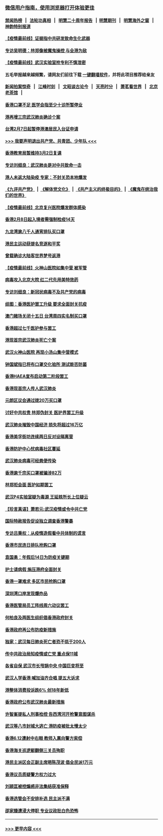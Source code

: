 ### [微信用户指南，使用浏览器打开体验更佳](https://github.com/gfw-breaker/banned-news1/blob/master/indexes/wechat-guide.md?t=0)
#### [禁闻热榜](热点新闻.md?t=0)  &nbsp;&nbsp;|&nbsp;&nbsp; [法轮功真相](https://github.com/gfw-breaker/truth/blob/master/README.md?t=0) &nbsp;&nbsp;|&nbsp;&nbsp; [明慧二十周年报告](https://github.com/gfw-breaker/mh-reports/blob/master/README.md?t=0) &nbsp;&nbsp;|&nbsp;&nbsp;[明慧期刊](https://github.com/gfw-breaker/mh-qikan) &nbsp;&nbsp;|&nbsp;&nbsp; [明慧海外之窗](https://github.com/gfw-breaker/mh-news/blob/master/README.md?t=0) &nbsp;&nbsp;|&nbsp;&nbsp; [神韵特别报道](https://github.com/gfw-breaker/mh-news/blob/master/shenyun.md?t=0)
#### [【疫情最前线】证据指中共研发致命生化武器](../pages/nsc415/n11853087.md?t=02081555) 
#### [专访吴明德：林郑像被魔鬼操控 与全港为敌](../pages/nsc415/n11852734.md?t=02081555) 
#### [【疫情最前线】武汉实验室抢专利不慎泄密](../pages/nsc415/n11850310.md?t=02081555) 
#### 五毛举报越来越频繁，请网友们前往下载 [一键翻墙软件](https://github.com/gfw-breaker/ssr-accounts)，并将此项目推荐给亲友
#### [新闻拍案惊奇](https://github.com/gfw-breaker/banned-news1/blob/master/pages/link4.md) &nbsp;&nbsp;|&nbsp;&nbsp; [江峰时刻](https://github.com/gfw-breaker/banned-news1/blob/master/pages/link4.md) &nbsp;&nbsp;|&nbsp;&nbsp; [文昭谈古论今](https://github.com/gfw-breaker/banned-news1/blob/master/pages/link4.md) &nbsp;&nbsp;|&nbsp;&nbsp; [天亮时分](https://github.com/gfw-breaker/banned-news1/blob/master/pages/link4.md) &nbsp;&nbsp;|&nbsp;&nbsp; [萧茗看世界](https://github.com/gfw-breaker/banned-news1/blob/master/pages/link4.md) &nbsp;&nbsp;|&nbsp;&nbsp; [北京老茶馆](https://github.com/gfw-breaker/banned-news1/blob/master/pages/link4.md) &nbsp;&nbsp;|&nbsp;&nbsp; 
#### [香港口罩不足 医学会指至少十诊所暂停业](../pages/nsc415/n11850301.md?t=02081555) 
#### [港再增三宗武汉肺炎确诊个案](../pages/nsc415/n11850328.md?t=02081555) 
#### [台湾2月7日起暂停港澳居民入台证申请](../pages/nsc415/n11850304.md?t=02081555) 
#### [>>> 我要声明退出共产党、共青团、少年队 <<<](https://github.com/begood0513/goodnews/blob/master/quit/letter.md) 
#### [香港教育局暂维持3月2日复课](../pages/nsc415/n11850260.md?t=02081555) 
#### [专访刘细良：武汉肺炎是对中共致命一击](../pages/nsc415/n11849934.md?t=02081555) 
#### [港人未返大陆染疫 专家：不封关恐本地爆发](../pages/nsc415/n11848021.md?t=02081555) 
#### [《九评共产党》](https://github.com/begood0513/9ping.md/blob/master/README.md) &nbsp;|&nbsp; [《解体党文化》](../../../../jtdwh.md/blob/master/README.md)  &nbsp;|&nbsp; [《共产主义的终极目的》](../../../../gczydzjmd.md/blob/master/README.md) &nbsp;|&nbsp; [《魔鬼在统治我们的世界》](../../../../mgztzwmdsj.md/blob/master/README.md) 
#### [【疫情最前线】北京复兴医院爆发群体感染](../pages/nsc415/n11847626.md?t=02081555) 
#### [香港2月8日起入境者需强制检疫14天](../pages/nsc415/n11847658.md?t=02081555) 
#### [九龙湾逾八千人通宵排队买口罩](../pages/nsc415/n11847647.md?t=02081555) 
#### [港民主运动获提名竞逐和平奖](../pages/nsc415/n11847633.md?t=02081555) 
#### [曾载确诊大陆客世界梦号返港](../pages/nsc415/n11847608.md?t=02081555) 
#### [【疫情最前线】火神山医院如集中营 被军管](../pages/nsc415/n11847524.md?t=02081555) 
#### [病毒攻入北京大院 红二代先用美特效药](../pages/nsc415/n11847427.md?t=02081555) 
#### [专访刘细良：新冠状病毒不及共产党的病毒](../pages/nsc415/n11847164.md?t=02081555) 
#### [组图：香港医护罢工升级 要求全面封关抗疫](../pages/nsc415/n11844107.md?t=02081555) 
#### [澳门赌场关闭十五日 台湾周四实名制买口罩](../pages/nsc415/n11845083.md?t=02081555) 
#### [香港超过七千医护参与罢工](../pages/nsc415/n11845051.md?t=02081555) 
#### [港现首宗武汉肺炎死亡个案](../pages/nsc415/n11844998.md?t=02081555) 
#### [武汉火神山医院 再现小汤山集中营模式](../pages/nsc415/n11844763.md?t=02081555) 
#### [钟国斌指已将布口罩交化验所 测试能否防菌](../pages/nsc415/n11842783.md?t=02081555) 
#### [香港HAEA宣布启动第二阶段罢工](../pages/nsc415/n11842723.md?t=02081555) 
#### [香港现首宗人传人武汉肺炎](../pages/nsc415/n11842766.md?t=02081555) 
#### [元朗区议会通过拨20万买口罩](../pages/nsc415/n11842754.md?t=02081555) 
#### [讨好中共权贵 林郑伪封关 医护界罢工升级](../pages/nsc415/n11842359.md?t=02081555) 
#### [武汉肺炎摧毁中国经济 损失将超过16万亿](../pages/nsc415/n11839723.md?t=02081555) 
#### [香港美孚街坊连续两日反对设隔离营](../pages/nsc415/n11839962.md?t=02081555) 
#### [香港防护中心忧病毒社区蔓延](../pages/nsc415/n11839933.md?t=02081555) 
#### [武汉肺炎病毒可经粪便传染](../pages/nsc415/n11839939.md?t=02081555) 
#### [香港逾千宗买口罩被骗涉82万](../pages/nsc415/n11839914.md?t=02081555) 
#### [林郑拒会面 医护如期罢工](../pages/nsc415/n11839892.md?t=02081555) 
#### [武汉P4实验室疑为毒源 王延轶所长上位疑云](../pages/nsc415/n11835543.md?t=02081555) 
#### [【珍言真语】萧若元:武汉疫情或令中共亡党](../pages/nsc415/n11829394.md?t=02081555) 
#### [国际特赦报告促设独立调查香港警暴](../pages/nsc415/n11833845.md?t=02081555) 
#### [专访吕秉权：从疫情造假看中共体制的谎言](../pages/nsc415/n11833813.md?t=02081555) 
#### [香港市民连日排队抢购口罩](../pages/nsc415/n11833794.md?t=02081555) 
#### [袁国勇：年假后14日为防疫关键期](../pages/nsc415/n11831088.md?t=02081555) 
#### [护士请病假 施压港府全面封关](../pages/nsc415/n11831030.md?t=02081555) 
#### [香港一罩难求 多区市民抢购口罩](../pages/nsc415/n11831002.md?t=02081555) 
#### [深圳湾口岸发现爆炸品](../pages/nsc415/n11828802.md?t=02081555) 
#### [香港医管局员工阵线周六动议罢工](../pages/nsc415/n11828762.md?t=02081555) 
#### [何柏良及两医生组织倡香港政府封关](../pages/nsc415/n11828749.md?t=02081555) 
#### [香港政府再公布防疫新措施](../pages/nsc415/n11828716.md?t=02081555) 
#### [独家：武汉每日肺炎死亡者恐不低于200人](../pages/nsc415/n11828240.md?t=02081555) 
#### [传中共政治局知疫情或亡党 重点保11城](../pages/nsc415/n11828145.md?t=02081555) 
#### [各省自保 武汉市长甩锅中央 中国巨变将至](../pages/nsc415/n11828021.md?t=02081555) 
#### [武汉人学香港 喊加油齐合唱 提五大诉求](../pages/nsc415/n11827046.md?t=02081555) 
#### [港整体消费投诉跌6% 创18年新低](../pages/nsc415/n11817280.md?t=02081555) 
#### [香港政府公布武汉肺炎最新措施](../pages/nsc415/n11817152.md?t=02081555) 
#### [许智峯提私人刑事检控 告西湾河开枪警意图谋杀](../pages/nsc415/n11817132.md?t=02081555) 
#### [武汉等八市封城大逃亡 港防疫被批太慢太少](../pages/nsc415/n11817058.md?t=02081555) 
#### [香港6.12遭射中右眼 教师入禀向警方索偿](../pages/nsc415/n11814678.md?t=02081555) 
#### [香港海关巡逻艇翻侧三关员殉职](../pages/nsc415/n11814604.md?t=02081555) 
#### [港民主派区会正副主席晤陈茂波 倡全民派1万元](../pages/nsc415/n11814582.md?t=02081555) 
#### [香港议员质疑警方权力过大](../pages/nsc415/n11814560.md?t=02081555) 
#### [刘颕匡被控煽惑非法集结获准保释](../pages/nsc415/n11811727.md?t=02081555) 
#### [香港选管会不安排补选 民主派不满](../pages/nsc415/n11811691.md?t=02081555) 
#### [邵家臻遭浸大停职 专业议政批白色恐怖](../pages/nsc415/n11811670.md?t=02081555) 

----
#### [ >>> 更早内容 <<< ](../indexes/nsc415-earlier.md)
